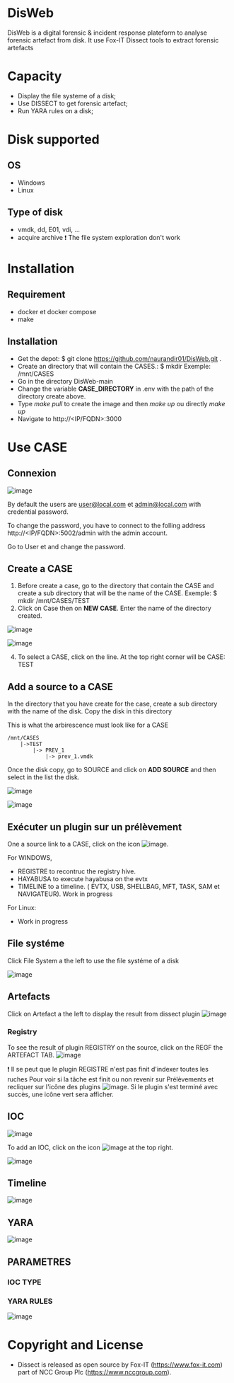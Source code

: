 # DisWeb 

DisWeb is a digital forensic & incident response plateform to analyse forensic artefact from disk. It use Fox-IT Dissect tools to extract forensic artefacts

# Capacity
- Display the file systeme of a disk;
- Use DISSECT to get forensic artefact;
- Run YARA rules on a disk;

# Disk supported
## OS
- Windows
- Linux
## Type of disk
- vmdk, dd, E01, vdi, ...
- acquire archive :exclamation: The file system exploration don't work

# Installation

## Requirement
- docker et docker compose
- make

## Installation
- Get the depot: $ git clone https://github.com/naurandir01/DisWeb.git .
- Create an directory that will contain the CASES.: $ mkdir <path that will contain the cases>  Exemple: /mnt/CASES
- Go in the directory DisWeb-main
- Change the variable **CASE_DIRECTORY** in .env with the path of the directory create above.
- Type *make pull* to create the image and then *make up* ou directly *make up*
- Navigate to http://<IP/FQDN>:3000

# Use CASE
## Connexion

![image](/docs/login.png)

By default the users are user@local.com et admin@local.com with credential password.

To change the password, you have to connect to the folling address http://<IP/FQDN>:5002/admin with the admin account.

Go to User et and change the password. 

## Create a CASE

1. Before create a case, go to the directory that contain the CASE and create a sub directory that will be the name of the CASE. Exemple: $ mkdir /mnt/CASES/TEST
2. Click on Case then on  **NEW CASE**. Enter the name of the directory created.

![image](/docs/case.png)

![image](/docs/add_case.png)

4. To select a CASE, click on the line. At the top right corner will be CASE: TEST

## Add a source to a CASE

In the directory that you have create for the case, create a sub directory with the name of the disk. Copy the disk in this directory

This is what the arbirescence must look like for a CASE

    /mnt/CASES
        |->TEST
            |-> PREV_1
                |-> prev_1.vmdk

Once the disk copy, go to SOURCE and click on **ADD SOURCE** and then select in the list the disk.

![image](/docs/add_source.png)

![image](/docs/add_source_2.png)

## Exécuter un plugin sur un prélèvement

One a source link to a CASE, click on the icon ![image](/docs/plugins_icone.png).

For WINDOWS, 
- REGISTRE to recontruc the registry hive.
- HAYABUSA to execute hayabusa on the evtx
- TIMELINE to a timeline. ( EVTX, USB, SHELLBAG, MFT, TASK, SAM et NAVIGATEUR). Work in progress

For Linux:
- Work in progress

## File systéme
Click File System a the left to use the file systéme of a disk

![image](/docs/file_system.png)

## Artefacts
Click on Artefact a the left to display the result from dissect plugin
![image](/docs/artefact.png)

### Registry
To see the result of plugin REGISTRY on the source, click on the REGF the ARTEFACT TAB.
![image](/docs/regf.png)

:exclamation: Il se peut que le plugin REGISTRE n'est pas finit d'indexer toutes les ruches Pour voir si la tâche est finit ou non revenir sur Prélèvements et recliquer sur l'icône des plugins ![image](/docs/plugins_icone.png). Si le plugin s'est terminé avec succès, une icône vert sera afficher.

## IOC

![image](/docs/iocs.png)

To add an IOC, click on the icon ![image](/docs/ioc_icone.png) at the top right.

![image](/docs/add_ioc.png)

## Timeline

![image](/docs/chronologie.png)

## YARA

![image](/docs/chronologie.png)

## PARAMETRES
### IOC TYPE

### YARA RULES
![image](/docs/yara_rules.png)


# Copyright and License
- Dissect is released as open source by Fox-IT (https://www.fox-it.com) part of NCC Group Plc (https://www.nccgroup.com).
